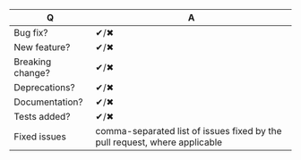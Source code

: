 <!--
Before creating a pull request, please read our contributing guidelines:

CONTRIBUTING.md

Remember: Unless it is an urgent bugfix, please use `next` as the base for your PR

Please fill the following form (leave what's relevant)
-->

| Q                | A
| ---------------- | ---
| Bug fix?         | ✔/✖
| New feature?     | ✔/✖
| Breaking change? | ✔/✖
| Deprecations?    | ✔/✖
| Documentation?   | ✔/✖
| Tests added?     | ✔/✖
| Fixed issues     | comma-separated list of issues fixed by the pull request, where applicable

<!-- Describe your changes below in detail. -->
